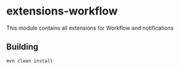 # extensions-workflow
This module contains all extensions for Workflow and notifications

## Building
```
mvn clean install
```